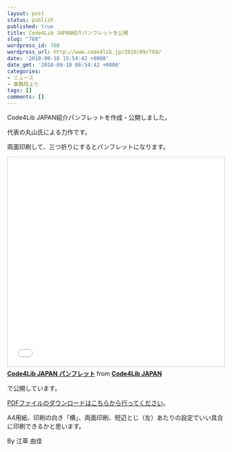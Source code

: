 ```yaml
---
layout: post
status: publish
published: true
title: Code4Lib JAPAN紹介パンフレットを公開
slug: "768"
wordpress_id: 768
wordpress_url: http://www.code4lib.jp/2010/09/768/
date: '2010-09-10 15:54:42 +0000'
date_gmt: '2010-09-10 06:54:42 +0000'
categories:
- ニュース
- 事務局より
tags: []
comments: []
---
```

<div class="section">
 <p>Code4Lib JAPAN紹介パンフレットを作成・公開しました。</p>
 <p>代表の丸山氏による力作です。</p>
 <p>両面印刷して、三つ折りにするとパンフレットになります。</p>
 <iframe src="//www.slideshare.net/slideshow/embed_code/key/yCDhb3LkolGd7c" width="595" height="485" frameborder="0" marginwidth="0" marginheight="0" scrolling="no" style="border:1px solid #CCC; border-width:1px; margin-bottom:5px; max-width: 100%;" allowfullscreen> </iframe> <div style="margin-bottom:5px"> <strong> <a href="//www.slideshare.net/code4libjp/c4-lj-pamph20100907" title="Code4Lib JAPAN パンフレット" target="_blank">Code4Lib JAPAN パンフレット</a> </strong> from <strong><a href="https://www.slideshare.net/code4libjp" target="_blank">Code4Lib JAPAN</a></strong> </div>
<p>で公開しています。</p>
<p><a href="/assets/uploads/2010/09/c4ljpamph20100907-100907214702-phpapp01.pdf">PDFファイルのダウンロードはこちらから行ってください</a>。</p>
<p>A4用紙、印刷の向き「横」、両面印刷、短辺とじ（左）あたりの設定でいい具合に印刷できるかと思います。</p>
<p>By 江草 由佳</p>
</div>
